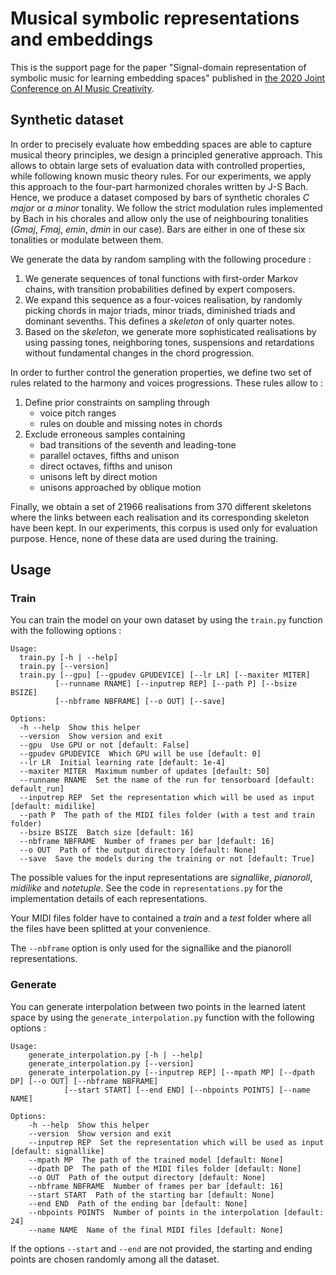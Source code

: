 # Musical symbolic representations and embeddings

This is the support page for the paper "Signal-domain representation of symbolic music for learning embedding spaces" published in [the 2020 Joint Conference on AI Music Creativity](https://boblsturm.github.io/aimusic2020/).

## Synthetic dataset

In order to precisely evaluate how embedding spaces are able to capture musical theory principles, we design a principled generative approach. This allows to obtain large sets of evaluation data with controlled properties, while following known music theory rules. For our experiments, we apply this approach to the four-part harmonized chorales written by J-S Bach. Hence, we produce a dataset composed by bars of synthetic chorales *C major* or *a minor* tonality. We follow the strict modulation rules implemented by Bach in his chorales and allow only the use of neighbouring tonalities (*Gmaj*, *Fmaj*, *emin*, *dmin* in our case). Bars are either in one of these six tonalities or modulate between them. 

We generate the data by random sampling with the following procedure :
1. We generate sequences of tonal functions with first-order Markov chains, with transition probabilities defined by expert composers.
2. We expand this sequence as a four-voices realisation, by randomly picking chords in major triads, minor triads, diminished triads and dominant sevenths. This defines a *skeleton* of only quarter notes.
3. Based on the *skeleton*, we generate more sophisticated realisations by using passing tones, neighboring tones, suspensions and retardations without fundamental changes in the chord progression.

In order to further control the generation properties, we define two set of rules related to the harmony and voices progressions. These rules allow to :
1. Define prior constraints on sampling through
    * voice pitch ranges
    * rules on double and missing notes in chords
2. Exclude erroneous samples containing
    * bad transitions of the seventh and leading-tone
    * parallel octaves, fifths and unison
    * direct octaves, fifths and unison
    * unisons left by direct motion
    * unisons approached by oblique motion
  
Finally, we obtain a set of 21966 realisations from 370 different skeletons where the links between each realisation and its corresponding skeleton have been kept. In our experiments, this corpus is used only for evaluation purpose. Hence, none of these data are used during the training.

## Usage

### Train

You can train the model on your own dataset by using the `train.py` function with the following options :

    Usage:
      train.py [-h | --help]
      train.py [--version]
      train.py [--gpu] [--gpudev GPUDEVICE] [--lr LR] [--maxiter MITER]
              [--runname RNAME] [--inputrep REP] [--path P] [--bsize BSIZE]
              [--nbframe NBFRAME] [--o OUT] [--save]
    
    Options:
      -h --help  Show this helper
      --version  Show version and exit
      --gpu  Use GPU or not [default: False]
      --gpudev GPUDEVICE  Which GPU will be use [default: 0]
      --lr LR  Initial learning rate [default: 1e-4]
      --maxiter MITER  Maximum number of updates [default: 50]
      --runname RNAME  Set the name of the run for tensorboard [default: default_run]
      --inputrep REP  Set the representation which will be used as input [default: midilike]
      --path P  The path of the MIDI files folder (with a test and train folder)
      --bsize BSIZE  Batch size [default: 16]
      --nbframe NBFRAME  Number of frames per bar [default: 16]
      --o OUT  Path of the output directory [default: None]
      --save  Save the models during the training or not [default: True]

The possible values for the input representations are *signallike*, *pianoroll*, *midilike* and *notetuple*. See the code in `representations.py` for the implementation details of each representations.

Your MIDI files folder have to contained a *train* and a *test* folder where all the files have been splitted at your convenience.

The `--nbframe` option is only used for the signallike and the pianoroll representations.

### Generate

You can generate interpolation between two points in the learned latent space by using the `generate_interpolation.py` function with the following options :

    Usage:
        generate_interpolation.py [-h | --help]
        generate_interpolation.py [--version]
        generate_interpolation.py [--inputrep REP] [--mpath MP] [--dpath DP] [--o OUT] [--nbframe NBFRAME]
                [--start START] [--end END] [--nbpoints POINTS] [--name NAME]

    Options:
        -h --help  Show this helper
        --version  Show version and exit
        --inputrep REP  Set the representation which will be used as input [default: signallike]
        --mpath MP  The path of the trained model [default: None]
        --dpath DP  The path of the MIDI files folder [default: None]
        --o OUT  Path of the output directory [default: None]
        --nbframe NBFRAME  Number of frames per bar [default: 16]
        --start START  Path of the starting bar [default: None]
        --end END  Path of the ending bar [default: None]
        --nbpoints POINTS  Number of points in the interpolation [default: 24]
        --name NAME  Name of the final MIDI files [default: None]

If the options `--start` and `--end` are not provided, the starting and ending points are chosen randomly among all the dataset.
